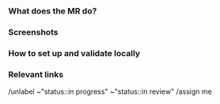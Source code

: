 ### What does the MR do?

<!--
Please keep this description updated with any discussion that takes place so
that reviewers can understand your intent. Keeping the description updated is
especially important if they didn't participate in the discussion.
-->

### Screenshots

<!--
For UI/UX only, remove this part if not.

Please include any relevant screenshots or screen recordings that will assist
reviewers and future readers. If you need help visually verifying the change,
please leave a comment and ping a GitLab reviewer, maintainer, or MR coach.
-->

### How to set up and validate locally

<!--
Numbered steps to set up and validate the change are strongly suggested.

Example below:

1. Enable the invite modal
   ```ruby
   Feature.enable(:invite_members_group_modal)
   ```
1. In rails console enable the experiment fully
   ```ruby
   Feature.enable(:member_areas_of_focus)
   ```
1. Visit any group or project member pages such as `http://127.0.0.1:3000/groups/flightjs/-/group_members`
1. Click the `invite members` button.
-->

### Relevant links

<!--
Optional section

Information that the developer might need to refer to when implementing the issue:
- Feature issue links
- story issue links
- other related links
-->

<!--
Label remainders

Merge request will default remove ~"status::" scoped labels and assign to the 
creaters themselves.
Add more labels if needed.
-->
/unlabel ~"status::in progress" ~"status::in review"
/assign me
